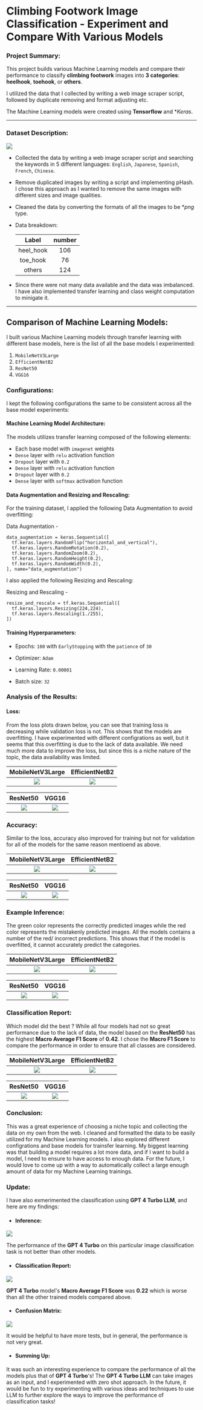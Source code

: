 # Climbing Footwork Image Classification - Experiment and Compare With Various Models

### Project Summary:

This project builds various Machine Learning models and compare their performance to classify **climbing footwork** images into **3 categories**: **heelhook**, **toehook**, or **others**. 

I utilized the data that I collected by writing a web image scraper script, followed by duplicate removing and format adjusting etc.

The Machine Learning models were created using **Tensorflow** and **Keras*.

---

### Dataset Description:

![](./visuals/climbing_footwork_classification_img.png?raw=true) 

- Collected the data by writing a web image scraper script and searching the keywords in 5 different languages: `English`, `Japanese`, `Spanish`, `French`, `Chinese`.
- Remove duplicated images by writing a script and implementing pHash. I chose this approach as I wanted to remove the same images with different sizes and image qualities.
- Cleaned the data by converting the formats of all the images to be **png* type.
- Data breakdown:

    Label	       |  number
    :-----------:|:--------:
    heel_hook    | 106
    toe_hook     | 76
    others       | 124
- Since there were not many data available and the data was imbalanced. I have also implemented transfer learning and class weight computation to minigate it.
  
---

## Comparison of Machine Learning Models:

I built various Machine Learning models through transfer learning with different base models, here is the list of all the base models I experimented:
1) `MobileNetV3Large`
2) `EfficientNetB2`
3) `ResNet50`
4) `VGG16`

### Configurations:

I kept the following configurations the same to be consistent across all the base model experiments: 

#### Machine Learning Model Architecture:

The models utilizes transfer learning composed of the following elements:
- Each base model with `imagenet` weights
- `Dense` layer with `relu` activation function
- `Dropout` layer with `0.2`
- `Dense` layer with `relu` activation function
- `Dropout` layer with `0.2`
- `Dense` layer with `softmax` activation function

#### Data Augmentation and Resizing and Rescaling:

For the training dataset, I applied the following Data Augmentation to avoid overfitting:

Data Augmentation - 
```
data_augmentation = keras.Sequential([
  tf.keras.layers.RandomFlip("horizontal_and_vertical"),
  tf.keras.layers.RandomRotation(0.2),
  tf.keras.layers.RandomZoom(0.2),
  tf.keras.layers.RandomHeight(0.2),
  tf.keras.layers.RandomWidth(0.2),
], name="data_augmentation")
```

I also applied the following Resizing and Rescaling:

Resizing and Rescaling - 
```
resize_and_rescale = tf.keras.Sequential([
  tf.keras.layers.Resizing(224,224),
  tf.keras.layers.Rescaling(1./255),
])
```

#### Training Hyperparameters:

* Epochs: `100` with `EarlyStopping` with the `patience` of `30`
  
* Optimizer: `Adam`

* Learning Rate: `0.00001`

* Batch size: `32`
 
### Analysis of the Results:

#### Loss:

From the loss plots drawn below, you can see that training loss is decreasing while validation loss is not. This shows that the models are overfitting. I have experimented with different configrations as well, but it seems that this overfitting is due to the lack of data available. We need much more data to improve the loss, but since this is a niche nature of the topic, the data availability was limited.

MobileNetV3Large           | EfficientNetB2           
:-------------------------:|:-------------------------:
![](./visuals/MobileNetV3Large/mobilenet_loss.png?raw=true)  | ![](./visuals/EfficientNetB2/efficientnet_loss.png?raw=true) 

| ResNet50                  |  VGG16
|:-------------------------:|:-------------------------:
| ![](./visuals/ResNet50/resnet_loss.png?raw=true) | ![](./visuals/VGG16/vgg_loss.png?raw=true)

### Accuracy:

Similar to the loss, accuracy also improved for training but not for validation for all of the models for the same reason mentioend as above.

MobileNetV3Large           | EfficientNetB2          
:-------------------------:|:-------------------------:
![](./visuals/MobileNetV3Large/mobilenet_accuracy.png?raw=true)  | ![](./visuals/EfficientNetB2/efficientnet_accuracy.png?raw=true)  

| ResNet50                  |  VGG16
|:-------------------------:|:-------------------------:
| ![](./visuals/ResNet50/resnet_accuracy.png?raw=true)  | ![](./visuals/VGG16/vgg_accuracy.png?raw=true) 

### Example Inference:

The green color represents the correctly predicted images while the red color represents the mistakenly predicted images. All the models contains a number of the red/ incorrect predictions. This shows that if the model is overfitted, it cannot accurately predict the categories.  

MobileNetV3Large           | EfficientNetB2       
:-------------------------:|:-------------------------:
![](./visuals/MobileNetV3Large/mobilenet_inference.png?raw=true)   | ![](./visuals/EfficientNetB2/efficientnet_inference.png?raw=true) 

| ResNet50                  |  VGG16
|:-------------------------:|:-------------------------:
| ![](./visuals/ResNet50/resnet_inference.png?raw=true) | ![](./visuals/VGG16/vgg_inference.png?raw=true)

### Classification Report:

Which model did the best ? While all four models had not so great performance due to the lack of data, the model based on the **ResNet50** has the highest **Macro Average F1 Score** of **0.42**. I chose the **Macro F1 Score** to compare the performance in order to ensure that all classes are considered.

MobileNetV3Large           | EfficientNetB2           
:-------------------------:|:-------------------------:
![](./visuals/MobileNetV3Large/mobilenet_classification_report.png?raw=true)  | ![](./visuals/EfficientNetB2/efficientnet_classification_report.png?raw=true) 

| ResNet50                  |  VGG16
|:-------------------------:|:-------------------------:
| ![](./visuals/ResNet50/resnet_classification_report.png?raw=true)  | ![](./visuals/VGG16/vgg_classification_report.png?raw=true) 

### Conclusion:

This was a great experience of choosing a niche topic and collecting the data on my own from the web. I cleaned and formatted the data to be easily utilized for my Machine Learning models. I also explored different configrations and base models for trainsfer learning. My biggest learning was that building a model requires a lot more data, and if I want to build a model, I need to ensure to have access to enough data. For the future, I would love to come up with a way to automatically collect a large enough amount of data for my Machine Learning trainings.

### Update:

I have also exmerimented the classification using **GPT 4 Turbo LLM**, and here are my findings:

- #### Inference: 
![](./visuals/LLM_GPT-4-Turbo/llm_gpt_inference.png?raw=true) 

The performance of the **GPT 4 Turbo** on this particular image classification task is not better than other models.

- #### Classification Report: 
![](./visuals/LLM_GPT-4-Turbo/llm_gpt_classification_report.png?raw=true) 

**GPT 4 Turbo** model's **Macro Average F1 Score** was **0.22** which is worse than all the other trained models compared above.

- #### Confusion Matrix: 
![](./visuals/LLM_GPT-4-Turbo/llm_gpt_inference.png?raw=true) 

It would be helpful to have more tests, but in general, the performance is not very great.

- #### Summing Up:

It was such an interesting experience to compare the performance of all the models plus that of **GPT 4 Turbo**'s! The **GPT 4 Turbo LLM** can take images as an input, and I experimented with zero shot approach. In the future, it would be fun to try experimenting with various ideas and techniques to use LLM to further explore the ways to improve the performance of classification tasks!
